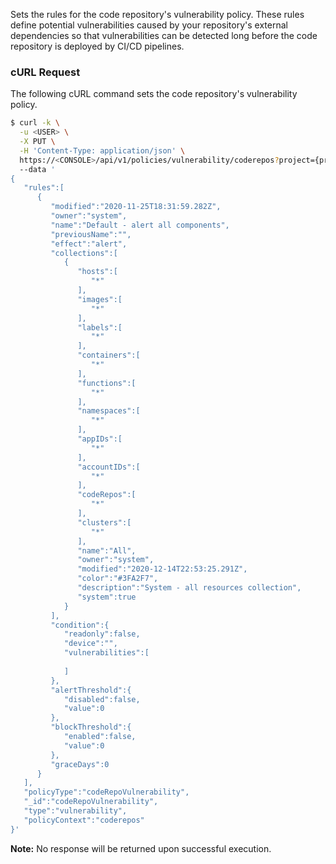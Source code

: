 Sets the rules for the code repository's vulnerability policy. These rules define potential vulnerabilities caused by your repository's external dependencies so that vulnerabilities can be detected long before the code repository is deployed by CI/CD pipelines.

### cURL Request

The following cURL command sets the code repository's vulnerability policy. 

```bash
$ curl -k \
  -u <USER> \
  -X PUT \
  -H 'Content-Type: application/json' \
  https://<CONSOLE>/api/v1/policies/vulnerability/coderepos?project={project}
  --data '
{
   "rules":[
      {
         "modified":"2020-11-25T18:31:59.282Z",
         "owner":"system",
         "name":"Default - alert all components",
         "previousName":"",
         "effect":"alert",
         "collections":[
            {
               "hosts":[
                  "*"
               ],
               "images":[
                  "*"
               ],
               "labels":[
                  "*"
               ],
               "containers":[
                  "*"
               ],
               "functions":[
                  "*"
               ],
               "namespaces":[
                  "*"
               ],
               "appIDs":[
                  "*"
               ],
               "accountIDs":[
                  "*"
               ],
               "codeRepos":[
                  "*"
               ],
               "clusters":[
                  "*"
               ],
               "name":"All",
               "owner":"system",
               "modified":"2020-12-14T22:53:25.291Z",
               "color":"#3FA2F7",
               "description":"System - all resources collection",
               "system":true
            }
         ],
         "condition":{
            "readonly":false,
            "device":"",
            "vulnerabilities":[
               
            ]
         },
         "alertThreshold":{
            "disabled":false,
            "value":0
         },
         "blockThreshold":{
            "enabled":false,
            "value":0
         },
         "graceDays":0
      }
   ],
   "policyType":"codeRepoVulnerability",
   "_id":"codeRepoVulnerability",
   "type":"vulnerability",
   "policyContext":"coderepos"
}'
```

**Note:** No response will be returned upon successful execution.

